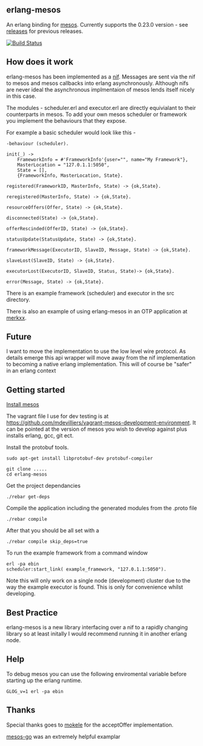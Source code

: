 erlang-mesos
------------

An erlang binding for [mesos](http://mesos.apache.org/).
Currently supports the 0.23.0 version - see [releases](https://github.com/mdevilliers/erlang-mesos/releases) for previous releases.

[![Build Status](https://travis-ci.org/mdevilliers/erlang-mesos.svg?branch=master)](https://travis-ci.org/mdevilliers/erlang-mesos)

How does it work
----------------

erlang-mesos has been implemented as a [nif](http://www.erlang.org/doc/tutorial/nif.html).
Messages are sent via the nif to mesos and mesos callbacks into erlang asynchronously. Although nifs are never ideal
the asynchronous implmentaion of mesos lends itself nicely in this case.

The modules - scheduler.erl and executor.erl are directly equivialant to their counterparts in mesos.
To add your own mesos scheduler or framework you implement the behaviours that they expose.

For example a basic scheduler would look like this - 

```
-behaviour (scheduler).

init(_) ->
    FrameworkInfo = #'FrameworkInfo'{user="", name="My Framework"},
    MasterLocation = "127.0.1.1:5050",
    State = [],
    {FrameworkInfo, MasterLocation, State}.

registered(FrameworkID, MasterInfo, State) -> {ok,State}.

reregistered(MasterInfo, State) -> {ok,State}.

resourceOffers(Offer, State) -> {ok,State}.

disconnected(State) -> {ok,State}.

offerRescinded(OfferID, State) -> {ok,State}.

statusUpdate(StatusUpdate, State) -> {ok,State}. 

frameworkMessage(ExecutorID, SlaveID, Message, State) -> {ok,State}.

slaveLost(SlaveID, State) -> {ok,State}.

executorLost(ExecutorID, SlaveID, Status, State)-> {ok,State}.

error(Message, State) -> {ok,State}.

```


There is an example framework (scheduler) and executor in the src directory.

There is also an example of using erlang-mesos in an OTP application at [merkxx](https://github.com/mdevilliers/merkxx).

Future
------

I want to move the implementation to use the low level wire protocol. As details emerge this api wrapper will
move away from the nif implementation to becoming a native erlang implementation. This will of course be 
"safer" in an erlang context

Getting started
---------------

[Install mesos](http://mesos.apache.org/gettingstarted/) 

The vagrant file I use for dev testing is at https://github.com/mdevilliers/vagrant-mesos-development-environment. It can be pointed at the version of mesos you wish to develop against plus installs erlang, gcc, git ect.

Install the protobuf tools.

```
sudo apt-get install libprotobuf-dev protobuf-compiler
```

```
git clone .....
cd erlang-mesos
```

Get the project dependancies

```
./rebar get-deps
```

Compile the application including the generated modules from the .proto file

```
./rebar compile
```

After that you should be all set with a 

```
./rebar compile skip_deps=true
```

To run the example framework from a command window

```
erl -pa ebin 
scheduler:start_link( example_framework, "127.0.1.1:5050").
```

Note this will only work on a single node (development) cluster due to the way the example executor is found.
This is only for convenience whilst developing.

Best Practice
-------------

erlang-mesos is a new library interfacing over a nif to a rapidly changing library so at least initally I would recommend running it in another erlang node.

Help
-----

To debug mesos you can use the following enviromental variable before starting up the erlang runtime.

```
GLOG_v=1 erl -pa ebin
```

Thanks
------

Special thanks goes to [mokele](https://github.com/mokele) for the acceptOffer implementation.

[mesos-go](https://github.com/mesosphere/mesos-go) was an extremely helpful examplar
